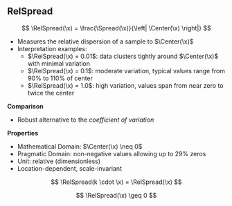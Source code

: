 ## RelSpread

$$
\RelSpread(\x) = \frac{\Spread(\x)}{\left| \Center(\x) \right|}
$$

- Measures the relative dispersion of a sample to $\Center(\x)$
- Interpretation examples:
  - $\RelSpread(\x) = 0.01$: data clusters tightly around $\Center(\x)$ with minimal variation
  - $\RelSpread(\x) = 0.1$: moderate variation, typical values range from $90\%$ to $110\%$ of center
  - $\RelSpread(\x) = 1.0$: high variation, values span from near zero to twice the center

**Comparison**

- Robust alternative to the *coefficient of variation*

**Properties**

- Mathematical Domain: $\Center(\x) \neq 0$
- Pragmatic Domain: non-negative values allowing up to $29\%$ zeros
- Unit: relative (dimensionless)
- Location-dependent, scale-invariant

$$
\RelSpread(k \cdot \x) = \RelSpread(\x)
$$

$$
\RelSpread(\x) \geq 0
$$
